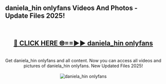 <h2>daniela_hin onlyfans Videos And Photos - Update Files 2025!</h2>
<br>
<div align="center">
<h2><a href="https://linkcuts.com/hfmhzwbr" rel="nofollow">🔴 CLICK HERE 🌐==►► daniela_hin onlyfans</a></h2>
<br>
Get daniela_hin onlyfans and all content. Now you can access all videos and pictures of daniela_hin onlyfans. New Updated Files 2025!
<br>
<br>
<a href="https://linkcuts.com/hfmhzwbr" rel="nofollow" data-target="animated-image.originalLink"><img src="https://i.ibb.co.com/WyWwxjT/player-gif2.gif" alt="daniela_hin onlyfans" style="max-width: 100%; display: inline-block;" data-target="animated-image.originalImage"></a>
</div>
<br>